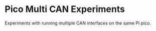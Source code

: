 # Pico Multi CAN Experiments

Experiments with running multiple CAN interfaces on the same Pi pico.
